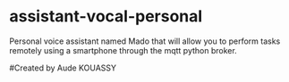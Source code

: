 # assistant-vocal-personal
Personal voice assistant named Mado that will allow you to perform tasks remotely using a smartphone through the mqtt python broker.


#Created by Aude KOUASSY

